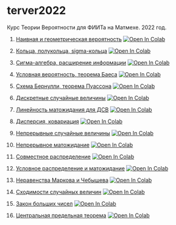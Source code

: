 # terver2022
Курс Теории Вероятности для ФИИТа на Матмехе. 2022 год.

1. [Наивная и геометрическая вероятность](https://mathmechterver.github.io/terver2022/prac01/prac.html) [![Open In Colab](https://colab.research.google.com/assets/colab-badge.svg)](https://colab.research.google.com/github/mathmechterver/terver2021/blob/master/prac01/prac.ipynb)

2. [Кольца, полукольца, sigma-кольца](https://mathmechterver.github.io/terver2022/prac02/prac.html) [![Open In Colab](https://colab.research.google.com/assets/colab-badge.svg)](https://colab.research.google.com/github/mathmechterver/terver2021/blob/master/prac02/prac.ipynb)

3. [Сигма-алгебра, расширение информации](https://mathmechterver.github.io/terver2022/prac03/prac.html)  [![Open In Colab](https://colab.research.google.com/assets/colab-badge.svg)](https://colab.research.google.com/github/mathmechterver/terver2021/blob/master/prac03/prac.ipynb)

4. [Условная вероятность, теорема Баеса](https://mathmechterver.github.io/terver2022/prac04/prac.html)  [![Open In Colab](https://colab.research.google.com/assets/colab-badge.svg)](https://colab.research.google.com/github/mathmechterver/terver2021/blob/master/prac04/prac.ipynb)

5. [Схема Бернулли, теорема Пуассона](https://mathmechterver.github.io/terver2022/prac05/prac.html)  [![Open In Colab](https://colab.research.google.com/assets/colab-badge.svg)](https://colab.research.google.com/github/mathmechterver/terver2021/blob/master/prac05/prac.ipynb)

6. [Дискретные случайные величины](https://mathmechterver.github.io/terver2022/prac06/prac.html)  [![Open In Colab](https://colab.research.google.com/assets/colab-badge.svg)](https://colab.research.google.com/github/mathmechterver/terver2021/blob/master/prac06/prac.ipynb)

7. [Линейность матожидания для ДСВ](https://mathmechterver.github.io/terver2022/prac07/prac.html)  [![Open In Colab](https://colab.research.google.com/assets/colab-badge.svg)](https://colab.research.google.com/github/mathmechterver/terver2021/blob/master/prac07/prac.ipynb)

8. [Дисперсия, ковариация](https://mathmechterver.github.io/terver2022/prac08/prac.html)  [![Open In Colab](https://colab.research.google.com/assets/colab-badge.svg)](https://colab.research.google.com/github/mathmechterver/terver2021/blob/master/prac08/prac.ipynb)

9. [Непрерывные случайные величины](https://mathmechterver.github.io/terver2022/prac09/prac.html)  [![Open In Colab](https://colab.research.google.com/assets/colab-badge.svg)](https://colab.research.google.com/github/mathmechterver/terver2022/blob/master/prac09/prac.ipynb)

10. [Непрерывное матожидание](https://mathmechterver.github.io/terver2022/prac10/prac.html)  [![Open In Colab](https://colab.research.google.com/assets/colab-badge.svg)](https://colab.research.google.com/github/mathmechterver/terver2022/blob/master/prac10/prac.ipynb)

11. [Совместное распределение](https://mathmechterver.github.io/terver2022/prac11/prac.html)  [![Open In Colab](https://colab.research.google.com/assets/colab-badge.svg)](https://colab.research.google.com/github/mathmechterver/terver2022/blob/master/prac11/prac.ipynb)

12. [Условное распределение и матожидание](https://mathmechterver.github.io/terver2022/prac12/prac.html)  [![Open In Colab](https://colab.research.google.com/assets/colab-badge.svg)](https://colab.research.google.com/github/mathmechterver/terver2022/blob/master/prac12/prac.ipynb)

13. [Неравенства Маркова и Чебышева](https://mathmechterver.github.io/terver2022/prac13/prac.html) [![Open In Colab](https://colab.research.google.com/assets/colab-badge.svg)](https://colab.research.google.com/github/mathmechterver/stat2022/blob/master/prac13/prac.ipynb)

14. [Сходимости случайных величин](https://mathmechterver.github.io/terver2022/prac14/prac.html) [![Open In Colab](https://colab.research.google.com/assets/colab-badge.svg)](https://colab.research.google.com/github/mathmechterver/terver2022/blob/master/prac14/prac.ipynb)

15. [Закон больших чисел](https://mathmechterver.github.io/terver2022/prac15/prac.html)  [![Open In Colab](https://colab.research.google.com/assets/colab-badge.svg)](https://colab.research.google.com/github/mathmechterver/terver2022/blob/master/prac15/prac.ipynb)

16. [Центральная предельная теорема](https://mathmechterver.github.io/terver2022/prac16/prac.html)  [![Open In Colab](https://colab.research.google.com/assets/colab-badge.svg)](https://colab.research.google.com/github/mathmechterver/terver2022/blob/master/prac16/prac.ipynb)